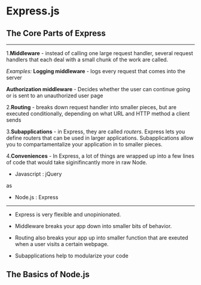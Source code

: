 # Express.js

## The Core Parts of Express

---

1.**Middleware** - instead of calling one large request handler, several request handlers that each deal with a small chunk of the work are called.

*Examples:* **Logging middleware** - logs every request that comes into the server

**Authorization middleware** - Decides whether the user can continue going or is sent to an unauthorized user page

2.**Routing** - breaks down request handler into smaller pieces, but are executed conditionally, depending on what URL and HTTP method a client sends


3.**Subapplications** - in Express, they are called *routers*. Express lets you define routers that can be used in larger applications. Subapplications allow you to compartamentalize your application in to smaller pieces. 

4.**Conveniences** - In Express, a lot of things are wrapped up into a few lines of code that would take siginifincantly more in raw Node.


- Javascript : jQuery 

as

- Node.js : Express

---

- Express is very flexible and unopinionated.

- Middleware breaks your app down into smaller bits of behavior.

- Routing also breaks your app up into smaller function that are exeuted when a user visits a certain webpage.

- Subapplications help to modularize your code

## The Basics of Node.js

